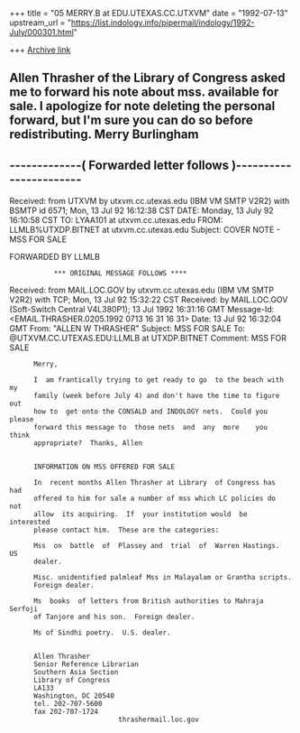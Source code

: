 +++
title = "05 MERRY.B at EDU.UTEXAS.CC.UTXVM"
date = "1992-07-13"
upstream_url = "https://list.indology.info/pipermail/indology/1992-July/000301.html"

+++
[Archive link](https://list.indology.info/pipermail/indology/1992-July/000301.html)


Allen Thrasher of the Library of Congress asked me to forward his note about
mss. available for sale.  I apologize for note deleting the personal forward,
but I'm sure you can do so before redistributing.  Merry Burlingham
---
-------------( Forwarded letter follows )-----------------------
---
Received: from UTXVM by utxvm.cc.utexas.edu (IBM VM SMTP V2R2)
   with BSMTP id 6571; Mon, 13 Jul 92 16:12:38 CST
DATE: Monday, 13 July 92 16:10:58 CST
TO: LYAA101 at utxvm.cc.utexas.edu
FROM: LLMLB%UTXDP.BITNET at utxvm.cc.utexas.edu
Subject: COVER NOTE - MSS FOR SALE

FORWARDED BY LLMLB













               *** ORIGINAL MESSAGE FOLLOWS ****
Received: from MAIL.LOC.GOV by utxvm.cc.utexas.edu (IBM VM SMTP V2R2) with TCP;
   Mon, 13 Jul 92 15:32:22 CST
Received: by MAIL.LOC.GOV
        (Soft-Switch Central V4L380P1); 13 Jul 1992 16:31:16 GMT
Message-Id: <EMAIL.THRASHER.0205.1992 0713 16 31 16 31>
Date: 13 Jul 92 16:32:04 GMT
From: "ALLEN W THRASHER" <THRASHER at MAIL.LOC.GOV>
Subject: MSS FOR SALE
To: @UTXVM.CC.UTEXAS.EDU:LLMLB at UTXDP.BITNET
Comment: MSS FOR SALE

          Merry,

          I  am frantically trying to get ready to go  to the beach with my
          family (week before July 4) and don't have the time to figure out
          how to  get onto the CONSALD and INDOLOGY nets.  Could you please
          forward this message to  those nets  and  any  more    you  think
          appropriate?  Thanks, Allen


          INFORMATION ON MSS OFFERED FOR SALE

          In  recent months Allen Thrasher at Library  of Congress has  had
          offered to him for sale a number of mss which LC policies do  not
          allow  its acquiring.  If  your institution would  be  interested
          please contact him.  These are the categories:

          Mss  on  battle  of  Plassey and  trial  of  Warren Hastings.  US
          dealer.

          Misc. unidentified palmleaf Mss in Malayalam or Grantha scripts.
          Foreign dealer.

          Ms  books  of letters from British authorities to Mahraja Serfoji
          of Tanjore and his son.  Foreign dealer.

          Ms of Sindhi poetry.  U.S. dealer.


          Allen Thrasher
          Senior Reference Librarian
          Southern Asia Section
          Library of Congress
          LA133
          Washington, DC 20540
          tel. 202-707-5600
          fax 202-707-1724
                               thrashermail.loc.gov
















